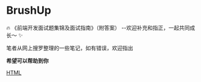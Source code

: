 # BrushUp
:fire: 《前端开发面试题集锦及面试指南》（附答案） --欢迎补充和指正，一起共同成长～ :sparkles:

笔者从网上搜罗整理的一些笔记，如有错误，欢迎指出

**希望可以帮助到你**

[HTML](https://github.com/miluluyo/BrushUp/blob/master/HTML/HTML.md)
